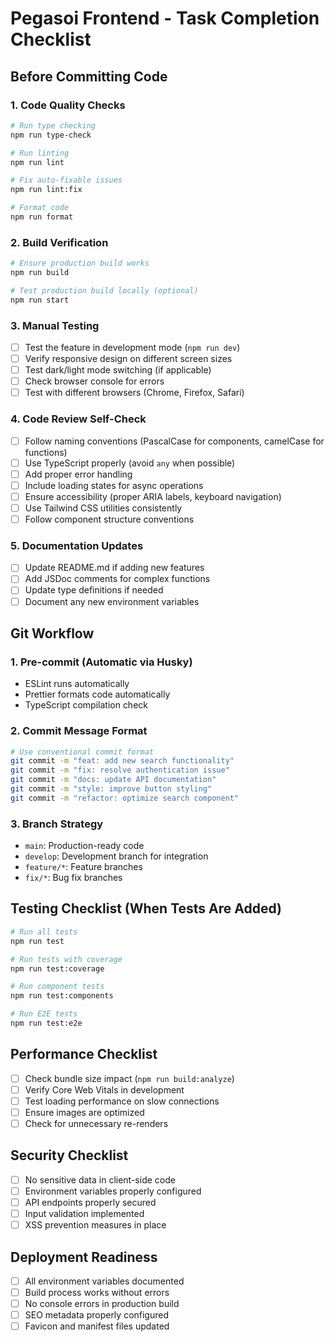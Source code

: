 # Pegasoi Frontend - Task Completion Checklist

## Before Committing Code

### 1. Code Quality Checks

```bash
# Run type checking
npm run type-check

# Run linting
npm run lint

# Fix auto-fixable issues
npm run lint:fix

# Format code
npm run format
```

### 2. Build Verification

```bash
# Ensure production build works
npm run build

# Test production build locally (optional)
npm run start
```

### 3. Manual Testing

- [ ] Test the feature in development mode (`npm run dev`)
- [ ] Verify responsive design on different screen sizes
- [ ] Test dark/light mode switching (if applicable)
- [ ] Check browser console for errors
- [ ] Test with different browsers (Chrome, Firefox, Safari)

### 4. Code Review Self-Check

- [ ] Follow naming conventions (PascalCase for components, camelCase for functions)
- [ ] Use TypeScript properly (avoid `any` when possible)
- [ ] Add proper error handling
- [ ] Include loading states for async operations
- [ ] Ensure accessibility (proper ARIA labels, keyboard navigation)
- [ ] Use Tailwind CSS utilities consistently
- [ ] Follow component structure conventions

### 5. Documentation Updates

- [ ] Update README.md if adding new features
- [ ] Add JSDoc comments for complex functions
- [ ] Update type definitions if needed
- [ ] Document any new environment variables

## Git Workflow

### 1. Pre-commit (Automatic via Husky)

- ESLint runs automatically
- Prettier formats code automatically
- TypeScript compilation check

### 2. Commit Message Format

```bash
# Use conventional commit format
git commit -m "feat: add new search functionality"
git commit -m "fix: resolve authentication issue"
git commit -m "docs: update API documentation"
git commit -m "style: improve button styling"
git commit -m "refactor: optimize search component"
```

### 3. Branch Strategy

- `main`: Production-ready code
- `develop`: Development branch for integration
- `feature/*`: Feature branches
- `fix/*`: Bug fix branches

## Testing Checklist (When Tests Are Added)

```bash
# Run all tests
npm run test

# Run tests with coverage
npm run test:coverage

# Run component tests
npm run test:components

# Run E2E tests
npm run test:e2e
```

## Performance Checklist

- [ ] Check bundle size impact (`npm run build:analyze`)
- [ ] Verify Core Web Vitals in development
- [ ] Test loading performance on slow connections
- [ ] Ensure images are optimized
- [ ] Check for unnecessary re-renders

## Security Checklist

- [ ] No sensitive data in client-side code
- [ ] Environment variables properly configured
- [ ] API endpoints properly secured
- [ ] Input validation implemented
- [ ] XSS prevention measures in place

## Deployment Readiness

- [ ] All environment variables documented
- [ ] Build process works without errors
- [ ] No console errors in production build
- [ ] SEO metadata properly configured
- [ ] Favicon and manifest files updated
